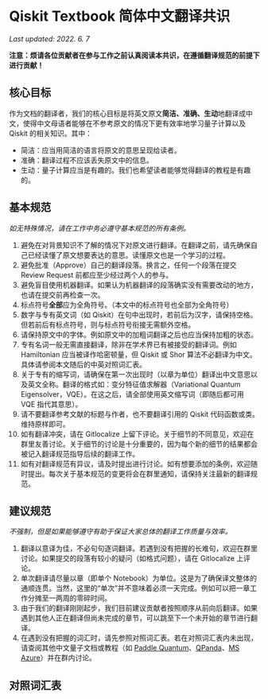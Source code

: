 # Qiskit Textbook 简体中文翻译共识

*Last updated: 2022. 6. 7*

**注意：烦请各位贡献者在参与工作之前认真阅读本共识，在遵循翻译规范的前提下进行贡献！**

## 核心目标
作为文档的翻译者，我们的核心目标是将英文原文**简洁、准确、生动**地翻译成中文，使得中文母语者能够在不参考原文的情况下更有效率地学习量子计算以及 Qiskit 的相关知识。其中：
- 简洁：应当用简洁的语言将原文的意思呈现给读者。 
- 准确：翻译过程不应该丢失原文中的信息。
- 生动：量子计算应当是有趣的。我们也希望读者能够觉得翻译的教程是有趣的。
## 基本规范
*如无特殊情况，请在工作中务必遵守基本规范的所有条例。*


1. 避免在对背景知识不了解的情况下对原文进行翻译。在翻译之前，请先确保自己已经读懂了原文想要表达的意思。读懂原文也是一个学习的过程。
2. 避免批准（Approve）自己的翻译段落。换言之，任何一个段落在提交 Review Request 前都应至少经过两个人的参与。
3. 避免盲目使用机器翻译。如果认为机器翻译的段落确实没有需要改动的地方，也请在提交前再检查一次。
4. 标点符号**全部**应为全角符号。（本文中的标点符号也全部为全角符号）
5. 数字与专有英文词（如 Qiskit）在句中出现时，若前后为汉字，请保持空格。但若前后有标点符号，则与标点符号衔接无需额外空格。
6. 请保持原文中的字体。例如原文中的加粗词翻译之后也应当保持加粗的状态。
7. 专有名词一般无需直接翻译，除非在学术界已有被接受的翻译词。例如 Hamiltonian 应当被译作哈密顿量，但 Qiskit 或 Shor 算法不必翻译为中文。具体请参阅本文随后的中英对照词汇表。
8. 关于专有的缩写词，请确保在第一次出现时（以章为单位）翻译出中文意思以及英文全称。翻译的格式如：变分特征值求解器（Variational Quantum Eigensolver，VQE）。在这之后，请全部使用英文缩写词（即随后都可用 VQE 指代其意思）。
9. 请不要翻译参考文献的标题与作者，也不要翻译引用的 Qiskit 代码函数或类。维持原样即可。
10. 如有翻译冲突，请在 Gitlocalize 上留下评论。关于细节的不同意见，欢迎在群里友善讨论。关于细节的讨论是十分重要的，因为每个新的细节的结果都会被记入翻译规范指导后续的翻译工作。
11. 如有对翻译规范有异议，请及时提出进行讨论。如有想要添加的条例，欢迎随时提出。每次关于基本规范的变更将会在群里通知，请保持关注最新的翻译规范。
## 建议规范
*不强制，但是如果能够遵守有助于保证大家总体的翻译工作质量与效率。*

1. 翻译以意译为佳，不必句句逐词翻译。若遇到没有把握的长难句，欢迎在群里讨论。如果提交的段落有较小的疑问（如格式问题），请在 Gitlocalize 上评论。
2. 单次翻译请尽量以章（即单个 Notebook）为单位。这是为了确保译文整体的通顺连贯。当然，这里的“单次”并不意味着必须一天完成。例如可以把一章工作分摊至一两周的零碎时间。
3. 由于我们的翻译刚刚起步，我们目前建议贡献者按照顺序从前向后翻译。如果遇到其他人正在翻译但尚未完成的章节，可以跳至下一个未开始的章节进行翻译。
4. 在遇到没有把握的词汇时，请先参照对照词汇表。若在对照词汇表内未出现，请查阅其他中文量子文档或教程（如 [Paddle Quantum](https://qml.baidu.com/)、[QPanda](https://qpanda-tutorial.readthedocs.io/zh/latest/index.html)、[MS Azure](https://azure.microsoft.com/zh-cn/services/quantum/#overview)）并在群内讨论。

## 对照词汇表